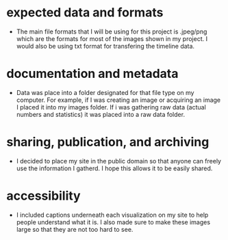 
# expected data and formats

- The main file formats that I will be using for this project is .jpeg/png which are the formats for most of the images shown in my project. I would also be using txt format for transfering the timeline data.

# documentation and metadata


- Data was place into a folder designated for that file type on my computer. For example, if I was creating an image or acquiring an image I placed it into my images folder. If i was gathering raw data (actual numbers and statistics) it was placed into a raw data folder. 


# sharing, publication, and archiving

- I decided to place my site in the public domain so that anyone can freely use the information I gatherd. I hope this allows it to be easily shared. 

# accessibility

- I included captions underneath each visualization on my site to help people understand what it is. I also made sure to make these images large so that they are not too hard to see. 
